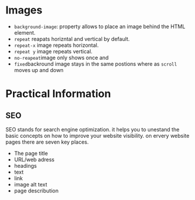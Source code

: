 # Images
- `background-image`: property allows to place an image behind the HTML element.
- `repeat` reapats horizntal and vertical by default.
- `repeat-x` image repeats horizontal.
- `repeat y` image repeats vertical.
- `no-reapeat`image only shows once and
- `fixed`backround image stays in the same postions where as `scroll` moves up and down

# Practical Information

## SEO
SEO stands for search engine optimization. it helps you to unestand the basic concepts on how to improve your website visibility.
on ervery website pages there are seven key places.
- The page title
- URL/web adress
- headings
- text
- link
- image alt text
- page describution
